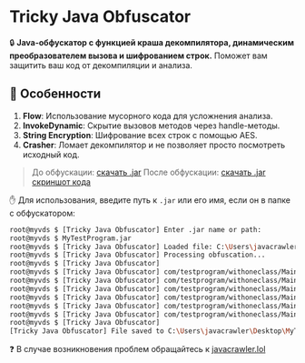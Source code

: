 # Tricky Java Obfuscator

🔒 **Java-обфускатор с функцией краша декомпилятора, динамическим преобразователем вызова и шифрованием строк.** Поможет вам защитить ваш код от декомпиляции и анализа.

## 🌟 Особенности
1. **Flow**: Использование мусорного кода для усложнения анализа.
2. **InvokeDynamic**: Скрытие вызовов методов через handle-методы.
3. **String Encryption**: Шифрование всех строк с помощью AES.
4. **Crasher**: Ломает декомпилятор и не позволяет просто посмотреть исходный код.

> До обфускации: [скачать .jar](https://github.com/superjavacrawler/trickyjavaobfuscator/raw/refs/heads/main/examples/Before-Obf-helloworld.jar)
> После обфускации: [скачать .jar](https://github.com/superjavacrawler/trickyjavaobfuscator/raw/refs/heads/main/examples/After-Obf-helloworld-out.jar) [скриншот кода](https://raw.githubusercontent.com/superjavacrawler/trickyjavaobfuscator/refs/heads/main/examples/after-obfuscation.png)

✋ Для использования, введите путь к `.jar` или его имя, если он в папке с обфускатором:
```bash
root@myvds $ [Tricky Java Obfuscator] Enter .jar name or path:
root@myvds $ MyTestProgram.jar
root@myvds $ [Tricky Java Obfuscator] Loaded file: C:\Users\javacrawler\Desktop\MyTestProgram.jar
root@myvds $ [Tricky Java Obfuscator] Processing obfuscation...
root@myvds $ [Tricky Java Obfuscator]
root@myvds $ [Tricky Java Obfuscator] com/testprogram/withoneclass/Main | Class loaded!
root@myvds $ [Tricky Java Obfuscator] com/testprogram/withoneclass/Main | Generating handle methods...
root@myvds $ [Tricky Java Obfuscator] com/testprogram/withoneclass/Main | testMethod1 | Applying Flow obfuscation...
root@myvds $ [Tricky Java Obfuscator] com/testprogram/withoneclass/Main | testMethod1 | Applying Invoke Dynamic obfuscation...
root@myvds $ [Tricky Java Obfuscator] com/testprogram/withoneclass/Main | testMethod1 | Applying String Encryption obfuscation...
root@myvds $ [Tricky Java Obfuscator] com/testprogram/withoneclass/Main | testMethod1 | Done!
root@myvds $ [Tricky Java Obfuscator]
[Tricky Java Obfuscator] File saved to C:\Users\javacrawler\Desktop\MyTestProgram.jar
```

❓ В случае возникновения проблем обращайтесь к [javacrawler.lol](https://javacrawler.lol/)
